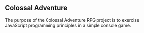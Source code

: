 Colossal Adventure
---------------------------

The purpose of the Colossal Adventure RPG project is to exercise JavaScript programming principles in a simple console game.